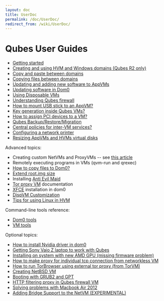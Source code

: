 ```yaml
---
layout: doc
title: UserDoc
permalink: /doc/UserDoc/
redirect_from: /wiki/UserDoc/
---
```


Qubes User Guides
=================

-   [Getting started](/doc/GettingStarted)
-   [Creating and using HVM and Windows domains (Qubes R2 only)](/doc/HvmCreate)
-   [Copy and paste between domains](/doc/CopyPaste)
-   [Copying files between domains](/doc/CopyingFiles)
-   [Updating and adding new software to AppVMs](/doc/SoftwareUpdateVM)
-   [Updating software in Dom0](/doc/SoftwareUpdateDom0)
-   [Using Disposable VMs](/doc/DisposableVms)
-   [Understanding Qubes firewall](/doc/QubesFirewall)
-   [How to mount USB stick to an AppVM?](/doc/StickMounting)
-   [Key generation inside Qubes VMs?](/doc/KeyGen)
-   [How to assign PCI devices to a VM?](/doc/AssigningDevices)
-   [Qubes Backup/Restore/Migration](/doc/BackupRestore)
-   [Central policies for inter-VM services?](/doc/QubesPolicies)
-   [Configuring a network printer](/doc/NetworkPrinter)
-   [Resizing AppVMs and HVMs virtual disks](/doc/ResizeDiskImage)

Advanced topics:

-   Creating custom NetVMs and ProxyVMs -- see [this article](http://theinvisiblethings.blogspot.com/2011/09/playing-with-qubes-networking-for-fun.html)
-   Remotely executing programs in VMs (qvm-run and qrexec)
-   [How to copy files to Dom0?](/doc/CopyToDomZero)
-   [Extend root.img size](https://groups.google.com/group/qubes-devel/msg/9d1ac581236ca9b4)
-   Installing [Anti Evil Maid](/doc/AntiEvilMaid)
-   [Tor proxy VM](/doc/UserDoc/TorVM) documentation
-   [XFCE](/doc/UserDoc/XFCE) installation in dom0
-   [DispVM Customization](/doc/UserDoc/DispVMCustomization)
-   [Tips for using Linux in HVM](/doc/LinuxHVMTips)

Command-line tools reference:

-   [Dom0 tools](/doc/DomZeroTools)
-   [VM tools](/doc/VmTools)

Optional topics:

-   [How to install Nvidia driver in dom0](/doc/InstallNvidiaDriver)
-   [Getting Sony Vaio Z laptop to work with Qubes](/doc/SonyVaioTinkering)
-   [Installing on system with new AMD GPU (missing firmware problem)](https://groups.google.com/group/qubes-devel/browse_thread/thread/e27a57b0eda62f76)
-   [How to make proxy for individual tcp connection from networkless VM](https://groups.google.com/group/qubes-devel/msg/4ca950ab6d7cd11a)
-   [How to run TorBrowser using external tor proxy (from TorVM)](https://groups.google.com/group/qubes-devel/msg/34f67194d3422bfa)
-   [Creating NetBSD VM](https://groups.google.com/group/qubes-devel/msg/4015c8900a813985)
-   [Booting with GRUB2 and GPT](https://groups.google.com/group/qubes-devel/browse_thread/thread/e4ac093cabd37d2b/d5090c20d92c4128#d5090c20d92c4128)
-   [HTTP filtering proxy in Qubes firewall VM](https://groups.google.com/group/qubes-devel/browse_thread/thread/5252bc3f6ed4b43e/d881deb5afaa2a6c#39c95d63fccca12b)
-   [Solving problems with Macbook Air 2012](https://groups.google.com/group/qubes-devel/browse_thread/thread/b8b0d819d2a4fc39/d50a72449107ab21#8a9268c09d105e69)
-   [Adding Bridge Support to the NetVM (EXPERIMENTAL)](/doc/NetworkBridgeSupport)

